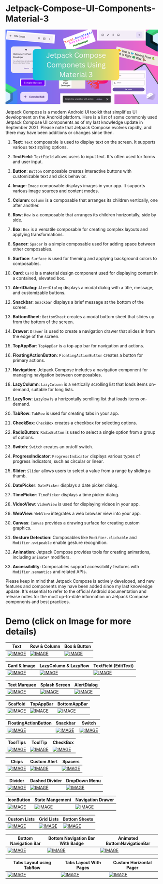 # Jetpack-Compose-UI-Components-Material-3

<img src="https://github.com/Dinesh2510/Jetpack-Compose-UI-Components-Material-3/blob/main/PDF%20Book%20(1).png?raw=true" width="750">

Jetpack Compose is a modern Android UI toolkit that simplifies UI development on the Android platform. Here is a list of some commonly used Jetpack Compose UI components as of my last knowledge update in September 2021. Please note that Jetpack Compose evolves rapidly, and there may have been additions or changes since then.

1. **Text**: `Text` composable is used to display text on the screen. It supports various text styling options.

2. **TextField**: `TextField` allows users to input text. It's often used for forms and user input.

3. **Button**: `Button` composable creates interactive buttons with customizable text and click behavior.

4. **Image**: `Image` composable displays images in your app. It supports various image sources and content modes.

5. **Column**: `Column` is a composable that arranges its children vertically, one after another.

6. **Row**: `Row` is a composable that arranges its children horizontally, side by side.

7. **Box**: `Box` is a versatile composable for creating complex layouts and applying transformations.

8. **Spacer**: `Spacer` is a simple composable used for adding space between other composables.

9. **Surface**: `Surface` is used for theming and applying background colors to composables.

10. **Card**: `Card` is a material design component used for displaying content in a contained, elevated box.

11. **AlertDialog**: `AlertDialog` displays a modal dialog with a title, message, and customizable buttons.

12. **Snackbar**: `Snackbar` displays a brief message at the bottom of the screen.

13. **BottomSheet**: `BottomSheet` creates a modal bottom sheet that slides up from the bottom of the screen.

14. **Drawer**: `Drawer` is used to create a navigation drawer that slides in from the edge of the screen.

15. **TopAppBar**: `TopAppBar` is a top app bar for navigation and actions.

16. **FloatingActionButton**: `FloatingActionButton` creates a button for primary actions.

17. **Navigation**: Jetpack Compose includes a navigation component for managing navigation between composables.

18. **LazyColumn**: `LazyColumn` is a vertically scrolling list that loads items on-demand, suitable for long lists.

19. **LazyRow**: `LazyRow` is a horizontally scrolling list that loads items on-demand.

20. **TabRow**: `TabRow` is used for creating tabs in your app.

21. **CheckBox**: `CheckBox` creates a checkbox for selecting options.

22. **RadioButton**: `RadioButton` is used to select a single option from a group of options.

23. **Switch**: `Switch` creates an on/off switch.

24. **ProgressIndicator**: `ProgressIndicator` displays various types of progress indicators, such as circular or linear.

25. **Slider**: `Slider` allows users to select a value from a range by sliding a thumb.

26. **DatePicker**: `DatePicker` displays a date picker dialog.

27. **TimePicker**: `TimePicker` displays a time picker dialog.

28. **VideoView**: `VideoView` is used for displaying videos in your app.

29. **WebView**: `WebView` integrates a web browser view into your app.

30. **Canvas**: `Canvas` provides a drawing surface for creating custom graphics.

31. **Gesture Detection**: Composables like `Modifier.clickable` and `Modifier.swipeable` enable gesture recognition.

32. **Animation**: Jetpack Compose provides tools for creating animations, including `animate*` modifiers.

33. **Accessibility**: Composables support accessibility features with `Modifier.semantics` and related APIs.

Please keep in mind that Jetpack Compose is actively developed, and new features and components may have been added since my last knowledge update. It's essential to refer to the official Android documentation and release notes for the most up-to-date information on Jetpack Compose components and best practices.

# Demo (click on Image for more details)
| Text  | Row & Column | Box & Button |
| ------------- | ------------- |  ------------- |
| [![IMAGE](https://img.youtube.com/vi/xlNVM_8UGmk/0.jpg)](https://www.youtube.com/watch?v=xlNVM_8UGmk)  |  [![IMAGE](https://img.youtube.com/vi/urSIT2ik3NU/0.jpg)](https://www.youtube.com/watch?v=urSIT2ik3NU)  |   [![IMAGE](https://img.youtube.com/vi/s3zRbq_ggRI/0.jpg)](https://www.youtube.com/watch?v=s3zRbq_ggRI)|

| Card & Image  | LazyColumn & LazyRow | TextField (EditText) |
| ------------- | ------------- |  ------------- |
| [![IMAGE](https://img.youtube.com/vi/_kyX8foNDfI/0.jpg)](https://www.youtube.com/watch?v=_kyX8foNDfI)  | [![IMAGE](https://img.youtube.com/vi/85vXFRqdMtU/0.jpg)](https://www.youtube.com/watch?v=85vXFRqdMtU)  |[![IMAGE](https://img.youtube.com/vi/8jpIDyblF0U/0.jpg)](https://www.youtube.com/watch?v=8jpIDyblF0U)  |

| Text Marquee  | Splash Screen | AlertDialog |
| ------------- | ------------- |  ------------- |
| [![IMAGE](https://img.youtube.com/vi/2SCYFycb_jY/0.jpg)](https://www.youtube.com/watch?v=2SCYFycb_jY)  | [![IMAGE](https://img.youtube.com/vi/_nle7vPnI1Q/0.jpg)](https://www.youtube.com/watch?v=_nle7vPnI1Q)  |[![IMAGE](https://img.youtube.com/vi/3WmAj8r6iJo/0.jpg)](https://www.youtube.com/watch?v=3WmAj8r6iJo)  |

| Scaffold  | TopAppBar | BottomAppBar |
| ------------- | ------------- |  ------------- |
| [![IMAGE](https://img.youtube.com/vi/cVtzO2CAGgo/0.jpg)](https://www.youtube.com/watch?v=cVtzO2CAGgo)  | [![IMAGE](https://img.youtube.com/vi/Q2gF8yYR2LQ/0.jpg)](https://www.youtube.com/watch?v=Q2gF8yYR2LQ)  |[![IMAGE](https://img.youtube.com/vi/Ul3k5doYzfk/0.jpg)](https://www.youtube.com/watch?v=Ul3k5doYzfk)  |

| FloatingActionButton  | Snackbar | Switch |
| ------------- | ------------- |  ------------- |
| [![IMAGE](https://img.youtube.com/vi/DBTxo2D6pT0/0.jpg)](https://www.youtube.com/watch?v=DBTxo2D6pT0)  | [![IMAGE](https://img.youtube.com/vi/F4XY9S2dfaA/0.jpg)](https://www.youtube.com/watch?v=F4XY9S2dfaA)  |[![IMAGE](https://img.youtube.com/vi/KRmOpXayfXY/0.jpg)](https://www.youtube.com/watch?v=KRmOpXayfXY)  |

| ToolTips  | ToolTip | CheckBox |
| ------------- | ------------- |  ------------- |
| [![IMAGE](https://img.youtube.com/vi/kmAxy1SOJbA/0.jpg)](https://www.youtube.com/watch?v=kmAxy1SOJbA)  | [![IMAGE](https://img.youtube.com/vi/0nnAx0g-6oc/0.jpg)](https://www.youtube.com/watch?v=0nnAx0g-6oc)  |[![IMAGE](https://img.youtube.com/vi/HDewISB_1k0/0.jpg)](https://www.youtube.com/watch?v=HDewISB_1k0)|

| Chips | Custom Alert | Spacers  |
| ------------- | ------------- |  ------------- |
| [![IMAGE](https://img.youtube.com/vi/qDwxuVZ5e-A/0.jpg)](https://www.youtube.com/watch?v=qDwxuVZ5e-A)  | [![IMAGE](https://img.youtube.com/vi/zzTp6zmOkTU/0.jpg)](https://www.youtube.com/watch?v=zzTp6zmOkTU)  |[![IMAGE](https://img.youtube.com/vi/9VKHJLf0wgQ/0.jpg)](https://www.youtube.com/watch?v=9VKHJLf0wgQ)|

| Divider | Dashed Divider | DropDown Menu  |
| ------------- | ------------- |  ------------- |
| [![IMAGE](https://img.youtube.com/vi/EZhDu8kYEJg/0.jpg)](https://www.youtube.com/watch?v=EZhDu8kYEJg)  | [![IMAGE](https://img.youtube.com/vi/z7ooiCMtPLc/0.jpg)](https://www.youtube.com/watch?v=z7ooiCMtPLc)  |[![IMAGE](https://img.youtube.com/vi/1ABTACV_dqA/0.jpg)](https://www.youtube.com/watch?v=1ABTACV_dqA)|

| IconButton | State Mangement | Navigation Drawer |
| ------------- | ------------- |  ------------- |
| [![IMAGE](https://img.youtube.com/vi/mRyb9GDUE3g/0.jpg)](https://www.youtube.com/watch?v=mRyb9GDUE3g)  | [![IMAGE](https://img.youtube.com/vi/v56BmC-PVSQ/0.jpg)](https://www.youtube.com/watch?v=v56BmC-PVSQ)  |[![IMAGE](https://img.youtube.com/vi/-CIbqSab1yY/0.jpg)](https://www.youtube.com/watch?v=-CIbqSab1yY)|

| Custom Lists | Grid Lists | Bottom Sheets |
| ------------- | ------------- |  ------------- |
| [![IMAGE](https://img.youtube.com/vi/_BNtw6QLoLg/0.jpg)](https://www.youtube.com/watch?v=_BNtw6QLoLg)  | [![IMAGE](https://img.youtube.com/vi/z3BTJGL8kU8/0.jpg)](https://www.youtube.com/watch?v=z3BTJGL8kU8)  |[![IMAGE](https://img.youtube.com/vi/ME4MRY0grhw/0.jpg)](https://www.youtube.com/watch?v=ME4MRY0grhw)|

| Bottom Navigation Bar | Bottom Navigation Bar With Badge | Animated BottomNavigationBar |
| ------------- | ------------- |  ------------- |
| [![IMAGE](https://img.youtube.com/vi/-4kWwTDOyTo/0.jpg)](https://www.youtube.com/watch?v=/-4kWwTDOyTo)  | [![IMAGE](https://img.youtube.com/vi/GXyXDYtD8Yw/0.jpg)](https://www.youtube.com/watch?v=GXyXDYtD8Yw)  |[![IMAGE](https://img.youtube.com/vi/XqCCEZeYq-Y/0.jpg)](https://www.youtube.com/watch?v=XqCCEZeYq-Y)|

| Tabs Layout using TabRow | Tabs Layout With Pages | Custom Horizontal Pager |
| ------------- | ------------- |  ------------- |
| [![IMAGE](https://img.youtube.com/vi/9bPU8di_3bU/0.jpg)](https://www.youtube.com/watch?v=/9bPU8di_3bU)  | [![IMAGE](https://img.youtube.com/vi/7CAQtvXAnmo/0.jpg)](https://www.youtube.com/watch?v=7CAQtvXAnmo)  |[![IMAGE](https://img.youtube.com/vi/JzFOLrVAuqk/0.jpg)](https://www.youtube.com/watch?v=JzFOLrVAuqk)|


